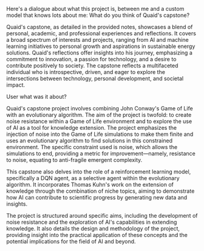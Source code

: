 Here's a dialogue about what this project is, between me and a custom model that knows lots about me:
What do you think of Quaid's capstone?

Quaid's capstone, as detailed in the provided notes, showcases a blend of personal, academic, and professional experiences and reflections. It covers a broad spectrum of interests and projects, ranging from AI and machine learning initiatives to personal growth and aspirations in sustainable energy solutions. Quaid's reflections offer insights into his journey, emphasizing a commitment to innovation, a passion for technology, and a desire to contribute positively to society. The capstone reflects a multifaceted individual who is introspective, driven, and eager to explore the intersections between technology, personal development, and societal impact.



User
what was it about?

Quaid's capstone project involves combining John Conway's Game of Life with an evolutionary algorithm. The aim of the project is twofold: to create noise resistance within a Game of Life environment and to explore the use of AI as a tool for knowledge extension. The project emphasizes the injection of noise into the Game of Life simulations to make them finite and uses an evolutionary algorithm to find solutions in this constrained environment. The specific constraint used is noise, which allows the simulations to end, providing a metric for improvement—namely, resistance to noise, equating to anti-fragile emergent complexity.

This capstone also delves into the role of a reinforcement learning model, specifically a DQN agent, as a selective agent within the evolutionary algorithm. It incorporates Thomas Kuhn's work on the extension of knowledge through the combination of niche topics, aiming to demonstrate how AI can contribute to scientific progress by generating new data and insights.

The project is structured around specific aims, including the development of noise resistance and the exploration of AI's capabilities in extending knowledge. It also details the design and methodology of the project, providing insight into the practical application of these concepts and the potential implications for the field of AI and beyond​​​​.
